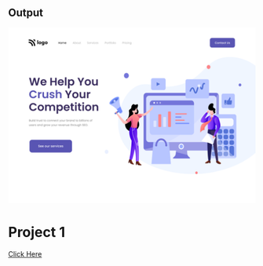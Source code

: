 ## Output
![Output](./Project%2001/pr-1.png)

# Project 1
[Click Here](https://seomasterbydev.netlify.app/)